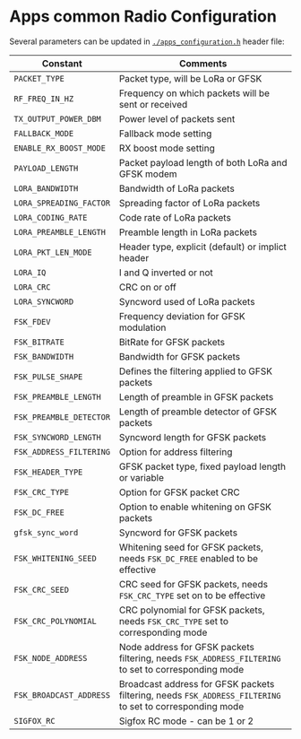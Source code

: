 # Apps common Radio Configuration

Several parameters can be updated in [`./apps_configuration.h`](./apps_configuration.h) header file:

| Constant                | Comments                                                                                                 |
| ----------------------- | -------------------------------------------------------------------------------------------------------- |
| `PACKET_TYPE`           | Packet type, will be LoRa or GFSK                                                                        |
| `RF_FREQ_IN_HZ`         | Frequency on which packets will be sent or received                                                      |
| `TX_OUTPUT_POWER_DBM`   | Power level of packets sent                                                                              |
| `FALLBACK_MODE`         | Fallback mode setting                                                                                    |
| `ENABLE_RX_BOOST_MODE`  | RX boost mode setting                                                                                    |
| `PAYLOAD_LENGTH`        | Packet payload length of both LoRa and GFSK modem                                                        |
| `LORA_BANDWIDTH`        | Bandwidth of LoRa packets                                                                                |
| `LORA_SPREADING_FACTOR` | Spreading factor of LoRa packets                                                                         |
| `LORA_CODING_RATE`      | Code rate of LoRa packets                                                                                |
| `LORA_PREAMBLE_LENGTH`  | Preamble length in LoRa packets                                                                          |
| `LORA_PKT_LEN_MODE`     | Header type, explicit (default) or implict header                                                        |
| `LORA_IQ`               | I and Q inverted or not                                                                                  |
| `LORA_CRC`              | CRC on or off                                                                                            |
| `LORA_SYNCWORD`         | Syncword used of LoRa packets                                                                            |
| `FSK_FDEV`              | Frequency deviation for GFSK modulation                                                                  |
| `FSK_BITRATE`           | BitRate for GFSK packets                                                                                 |
| `FSK_BANDWIDTH`         | Bandwidth for GFSK packets                                                                               |
| `FSK_PULSE_SHAPE`       | Defines the filtering applied to GFSK packets                                                            |
| `FSK_PREAMBLE_LENGTH`   | Length of preamble in GFSK packets                                                                       |
| `FSK_PREAMBLE_DETECTOR` | Length of preamble detector of GFSK packets                                                              |
| `FSK_SYNCWORD_LENGTH`   | Syncword length for GFSK packets                                                                         |
| `FSK_ADDRESS_FILTERING` | Option for address filtering                                                                             |
| `FSK_HEADER_TYPE`       | GFSK packet type, fixed payload length or variable                                                       |
| `FSK_CRC_TYPE`          | Option for GFSK packet CRC                                                                               |
| `FSK_DC_FREE`           | Option to enable whitening on GFSK packets                                                               |
| `gfsk_sync_word`        | Syncword for GFSK packets                                                                                |
| `FSK_WHITENING_SEED`    | Whitening seed for GFSK packets, needs `FSK_DC_FREE` enabled to be effective                             |
| `FSK_CRC_SEED`          | CRC seed for GFSK packets, needs `FSK_CRC_TYPE` set on to be effective                                   |
| `FSK_CRC_POLYNOMIAL`    | CRC polynomial for GFSK packets, needs `FSK_CRC_TYPE` set to corresponding mode                          |
| `FSK_NODE_ADDRESS`      | Node address for GFSK packets filtering, needs `FSK_ADDRESS_FILTERING` to set to corresponding mode      |
| `FSK_BROADCAST_ADDRESS` | Broadcast address for GFSK packets filtering, needs `FSK_ADDRESS_FILTERING` to set to corresponding mode |
| `SIGFOX_RC`             | Sigfox RC mode - can be 1 or 2                                                                           |

